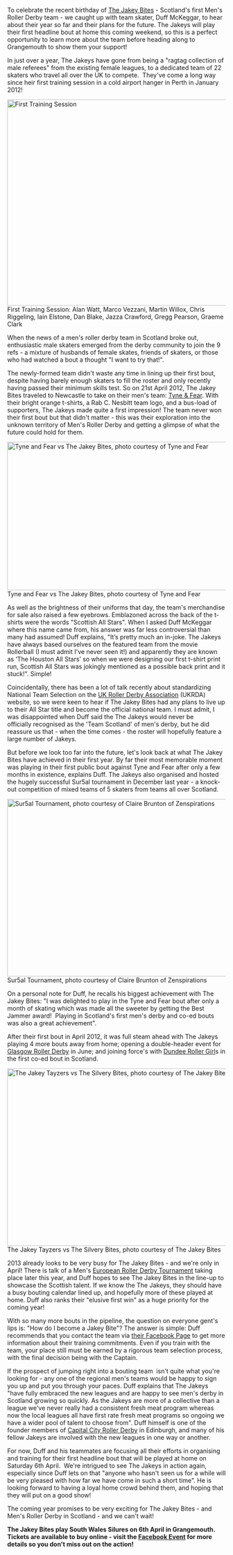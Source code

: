 <html><body><p>To celebrate the recent birthday of <a title="The Jakey Bites on Facebook" href="https://www.facebook.com/TheJakeyBites?fref=ts" target="_blank">The Jakey Bites</a> - Scotland's first Men's Roller Derby team - we caught up with team skater, Duff McKeggar, to hear about their year so far and their plans for the future. The Jakeys will play their first headline bout at home this coming weekend, so this is a perfect opportunity to learn more about the team before heading along to Grangemouth to show them your support!

In just over a year, The Jakeys have gone from being a "ragtag collection of male referees" from the existing female leagues, to a dedicated team of 22 skaters who travel all over the UK to compete.  They've come a long way since heir first training session in a cold airport hanger in Perth in January 2012!

<a href="http://www.scottishrollerderbyblog.com/2013/04/day-one.jpg"><img class="size-full wp-image-2429 " alt="First Training Session" src="http://www.scottishrollerderbyblog.com/2013/04/day-one.jpg" width="614" height="475"></a> First Training Session: Alan Watt, Marco Vezzani, Martin Willox, Chris Riggeling, Iain Elstone, Dan Blake, Jazza Crawford, Gregg Pearson, Graeme Clark

When the news of a men's roller derby team in Scotland broke out, enthusiastic male skaters emerged from the derby community to join the 9 refs - a mixture of husbands of female skates, friends of skaters, or those who had watched a bout a thought "I want to try that!".

The newly-formed team didn't waste any time in lining up their first bout, despite having barely enough skaters to fill the roster and only recently having passed their minimum skills test. So on 21st April 2012, The Jakey Bites traveled to Newcastle to take on their men's team: <a title="Tyne and Fear website" href="http://www.tyneandfear.co.uk/" target="_blank">Tyne &amp; Fear</a>. With their bright orange t-shirts, a Rab C. Nesbitt team logo, and a bus-load of supporters, The Jakeys made quite a first impression! The team never won their first bout but that didn't matter - this was their exploration into the unknown territory of Men's Roller Derby and getting a glimpse of what the future could hold for them.

<a href="http://www.scottishrollerderbyblog.com/2013/04/tyne-fear.jpg"><img class="size-full wp-image-2425  " alt="Tyne and Fear vs The Jakey Bites, photo courtesy of Tyne and Fear" src="http://www.scottishrollerderbyblog.com/2013/04/tyne-fear.jpg" width="614" height="342"></a> Tyne and Fear vs The Jakey Bites, photo courtesy of Tyne and Fear

As well as the brightness of their uniforms that day, the team's merchandise for sale also raised a few eyebrows. Emblazoned across the back of the t-shirts were the words "Scottish All Stars". When I asked Duff McKeggar where this name came from, his answer was far less controversial than many had assumed! Duff explains, "It’s pretty much an in-joke. The Jakeys have always based ourselves on the featured team from the movie Rollerball (I must admit I've never seen it!) and apparently they are known as ‘The Houston All Stars’ so when we were designing our first t-shirt print run, Scottish All Stars was jokingly mentioned as a possible back print and it stuck!". Simple!

Coincidentally, there has been a lot of talk recently about standardizing National Team Selection on the <a title="FAQ on UKRDA Website" href="http://ukrda.org.uk/?p=419" target="_blank">UK Roller Derby Association</a> (UKRDA) website, so we were keen to hear if The Jakey Bites had any plans to live up to their All Star title and become the official national team. I must admit, I was disappointed when Duff said the The Jakeys would never be officially recognised as the 'Team Scotland' of men's derby, but he did reassure us that - when the time comes - the roster will hopefully feature a large number of Jakeys.

But before we look too far into the future, let's look back at what The Jakey Bites have achieved in their first year. By far their most memorable moment was playing in their first public bout against Tyne and Fear after only a few months in existence, explains Duff. The Jakeys also organised and hosted the hugely successful Sur5al tournament in December last year - a knock-out competition of mixed teams of 5 skaters from teams all over Scotland.

<a href="http://www.scottishrollerderbyblog.com/2013/04/sur5al.jpg"><img class="size-full wp-image-2446" alt="Sur5al Tournament, photo courtesy of Claire Brunton of Zenspirations" src="http://www.scottishrollerderbyblog.com/2013/04/sur5al.jpg" width="614" height="409"></a> Sur5al Tournament, photo courtesy of Claire Brunton of Zenspirations

On a personal note for Duff, he recalls his biggest achievement with The Jakey Bites: "I was delighted to play in the Tyne and Fear bout after only a month of skating which was made all the sweeter by getting the Best Jammer award!  Playing in Scotland's first men's derby and co-ed bouts was also a great achievement".

After their first bout in April 2012, it was full steam ahead with The Jakeys playing 4 more bouts away from home; opening a double-header event for <a title="Glasgow Roller Derby website" href="http://glasgowrollerderby.com/" target="_blank">Glasgow Roller Derby</a> in June; and joining force's with <a title="Dundee Roller Girls website" href="http://dundeerollergirls.com/" target="_blank">Dundee Roller Girl</a>s in the first co-ed bout in Scotland.

<a href="http://www.scottishrollerderbyblog.com/2013/04/jakey-tayzers.jpg"><img class="size-full wp-image-2426  " alt="The Jakey Tayzers vs The Silvery Bites, photo courtesy of The Jakey Bites" src="http://www.scottishrollerderbyblog.com/2013/04/jakey-tayzers.jpg" width="614" height="409"></a> The Jakey Tayzers vs The Silvery Bites, photo courtesy of The Jakey Bites

2013 already looks to be very busy for The Jakey Bites - and we're only in April! There is talk of a Men's <a title="EuroDerby.org on Facebook" href="https://www.facebook.com/euroderby.org?ref=stream" target="_blank">European Roller Derby Tournament</a> taking place later this year, and Duff hopes to see The Jakey Bites in the line-up to showcase the Scottish talent. If we know the The Jakeys, they should have a busy bouting calendar lined up, and hopefully more of these played at home. Duff also ranks their "elusive first win" as a huge priority for the coming year!

With so many more bouts in the pipeline, the question on everyone gent's lips is: "How do I become a Jakey Bite"? The answer is simple: Duff recommends that you contact the team via <a title="The Jakey Bites on Facebook" href="https://www.facebook.com/TheJakeyBites?fref=ts" target="_blank">their Facebook Page</a> to get more information about their training commitments. Even if you train with the team, your place still must be earned by a rigorous team selection process, with the final decision being with the Captain.

If the prospect of jumping right into a bouting team  isn't quite what you're looking for - any one of the regional men's teams would be happy to sign you up and put you through your paces. Duff explains that The Jakeys "have fully embraced the new leagues and are happy to see men's derby in Scotland growing so quickly. As the Jakeys are more of a collective than a league we've never really had a consistent fresh meat program whereas now the local leagues all have first rate fresh meat programs so ongoing we have a wider pool of talent to choose from". Duff himself is one of the founder members of <a title="Capital City Roller Derby on Facebook" href="https://www.facebook.com/CapitalCityRollerDerby?fref=ts" target="_blank">Capital City Roller Derby</a> in Edinburgh, and many of his fellow Jakeys are involved with the new leagues in one way or another.

For now, Duff and his teammates are focusing all their efforts in organising and training for their first headline bout that will be played at home on Saturday 6th April.  We're intrigued to see The Jakeys in action again, especially since Duff lets on that "anyone who hasn't seen us for a while will be very pleased with how far we have come in such a short time". He is looking forward to having a loyal home crowd behind them, and hoping that they will put on a good show!

The coming year promises to be very exciting for The Jakey Bites - and Men's Roller Derby in Scotland - and we can't wait!

<strong>The Jakey Bites play South Wales Silures on 6th April in Grangemouth. Tickets are available to buy online - visit the <a title="The Jakey Bites Facebook Event" href="https://www.facebook.com/events/122071404642449/" target="_blank">Facebook Event</a> for more details so you don't miss out on the action!</strong>

<strong> </strong></p></body></html>
